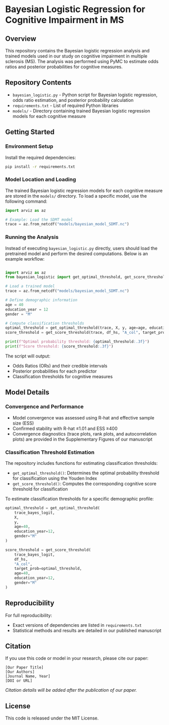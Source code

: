 # Bayesian Logistic Regression for Cognitive Impairment in MS

## Overview

This repository contains the Bayesian logistic regression analysis and trained models used in our study on cognitive impairment in multiple sclerosis (MS). The analysis was performed using PyMC to estimate odds ratios and posterior probabilities for cognitive measures.

## Repository Contents

- `bayesian_logistic.py` - Python script for Bayesian logistic regression, odds ratio estimation, and posterior probability calculation
- `requirements.txt` - List of required Python libraries
- `models/` - Directory containing trained Bayesian logistic regression models for each cognitive measure

## Getting Started

### Environment Setup

Install the required dependencies:

```bash
pip install -r requirements.txt
```

### Model Location and Loading

The trained Bayesian logistic regression models for each cognitive measure are stored in the `models/` directory. To load a specific model, use the following command:

```python
import arviz as az

# Example: Load the SDMT model
trace = az.from_netcdf("models/bayesian_model_SDMT.nc")
```

### Running the Analysis
Instead of executing `bayesian_logistic.py` directly, users should load the pretrained model and perform the desired computations. Below is an example workflow:

```python

import arviz as az
from bayesian_logistic import get_optimal_threshold, get_score_threshold

# Load a trained model
trace = az.from_netcdf("models/bayesian_model_SDMT.nc")

# Define demographic information
age = 40
education_year = 12
gender = "M"

# Compute classification thresholds
optimal_threshold = get_optimal_threshold(trace, X, y, age=age, education_year=education_year, gender=gender)
score_threshold = get_score_threshold(trace, df_hs, "A_col", target_prob=optimal_threshold, age=age, education_year=education_year, gender=gender)

print(f"Optimal probability threshold: {optimal_threshold:.3f}")
print(f"Score threshold: {score_threshold:.3f}")
```

The script will output:

- Odds Ratios (ORs) and their credible intervals
- Posterior probabilities for each predictor
- Classification thresholds for cognitive measures

## Model Details

### Convergence and Performance

- Model convergence was assessed using R-hat and effective sample size (ESS)
- Confirmed stability with R-hat ≤1.01 and ESS ≥400
- Convergence diagnostics (trace plots, rank plots, and autocorrelation plots) are provided in the Supplementary Figures of our manuscript

### Classification Threshold Estimation

The repository includes functions for estimating classification thresholds:

- `get_optimal_threshold()`: Determines the optimal probability threshold for classification using the Youden Index
- `get_score_threshold()`: Computes the corresponding cognitive score threshold for classification

To estimate classification thresholds for a specific demographic profile:

```python
optimal_threshold = get_optimal_threshold(
    trace_bayes_logit, 
    X, 
    y, 
    age=40, 
    education_year=12, 
    gender="M"
)

score_threshold = get_score_threshold(
    trace_bayes_logit, 
    df_hs, 
    "A_col", 
    target_prob=optimal_threshold, 
    age=40, 
    education_year=12, 
    gender="M"
)
```

## Reproducibility

For full reproducibility:
- Exact versions of dependencies are listed in `requirements.txt`
- Statistical methods and results are detailed in our published manuscript

## Citation

If you use this code or model in your research, please cite our paper:

```text
[Our Paper Title]
[Our Authors]
[Journal Name, Year]
[DOI or URL]
```
*Citation details will be added after the publication of our paper.*

## License

This code is released under the MIT License.